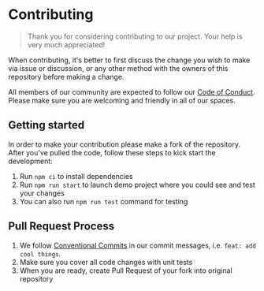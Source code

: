 # Contributing

> Thank you for considering contributing to our project. Your help is very much appreciated!

When contributing, it's better to first discuss the change you wish to make via issue or discussion, or any other method with the owners of this repository before making a change.

All members of our community are expected to follow our [Code of Conduct](CODE_OF_CONDUCT.md).
Please make sure you are welcoming and friendly in all of our spaces.

## Getting started

In order to make your contribution please make a fork of the repository. After you've pulled
the code, follow these steps to kick start the development:

1. Run `npm ci` to install dependencies
2. Run `npm run start` to launch demo project where you could see and test your changes
3. You can also run `npm run test` command for testing

## Pull Request Process

1. We follow [Conventional Commits](https://www.conventionalcommits.org/en/v1.0.0-beta.4/)
   in our commit messages, i.e. `feat: add cool things`.
2. Make sure you cover all code changes with unit tests
3. When you are ready, create Pull Request of your fork into original repository
